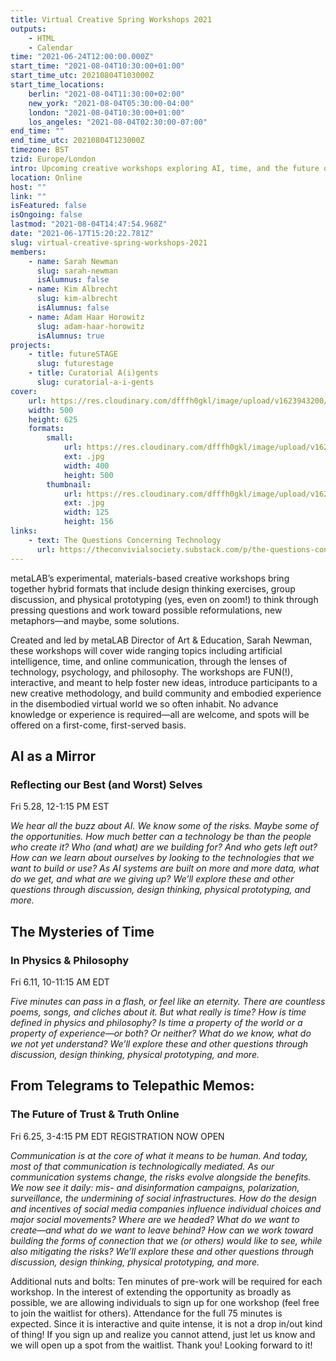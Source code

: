 ```yaml
---
title: Virtual Creative Spring Workshops 2021
outputs:
    - HTML
    - Calendar
time: "2021-06-24T12:00:00.000Z"
start_time: "2021-08-04T10:30:00+01:00"
start_time_utc: 20210804T103000Z
start_time_locations:
    berlin: "2021-08-04T11:30:00+02:00"
    new_york: "2021-08-04T05:30:00-04:00"
    london: "2021-08-04T10:30:00+01:00"
    los_angeles: "2021-08-04T02:30:00-07:00"
end_time: ""
end_time_utc: 20210804T123000Z
timezone: BST
tzid: Europe/London
intro: Upcoming creative workshops exploring AI, time, and the future of communication
location: Online
host: ""
link: ""
isFeatured: false
isOngoing: false
lastmod: "2021-08-04T14:47:54.968Z"
date: "2021-06-17T15:20:22.781Z"
slug: virtual-creative-spring-workshops-2021
members:
    - name: Sarah Newman
      slug: sarah-newman
      isAlumnus: false
    - name: Kim Albrecht
      slug: kim-albrecht
      isAlumnus: false
    - name: Adam Haar Horowitz
      slug: adam-haar-horowitz
      isAlumnus: true
projects:
    - title: futureSTAGE
      slug: futurestage
    - title: Curatorial A(i)gents
      slug: curatorial-a-i-gents
cover:
    url: https://res.cloudinary.com/dfffh0gkl/image/upload/v1623943200/workshop_b86a78aa63.jpg
    width: 500
    height: 625
    formats:
        small:
            url: https://res.cloudinary.com/dfffh0gkl/image/upload/v1623943202/small_workshop_b86a78aa63.jpg
            ext: .jpg
            width: 400
            height: 500
        thumbnail:
            url: https://res.cloudinary.com/dfffh0gkl/image/upload/v1623943201/thumbnail_workshop_b86a78aa63.jpg
            ext: .jpg
            width: 125
            height: 156
links:
    - text: The Questions Concerning Technology
      url: https://theconvivialsociety.substack.com/p/the-questions-concerning-technology
---
```

metaLAB’s experimental, materials-based creative workshops bring together hybrid formats that include design thinking exercises, group discussion, and physical prototyping (yes, even on zoom!) to think through pressing questions and work toward possible reformulations, new metaphors—and maybe, some solutions.

Created and led by metaLAB Director of Art & Education, Sarah Newman, these workshops will cover wide ranging topics including artificial intelligence, time, and online communication, through the lenses of technology, psychology, and philosophy. The workshops are FUN(!), interactive, and meant to help foster new ideas, introduce participants to a new creative methodology, and build community and embodied experience in the disembodied virtual world we so often inhabit. No advance knowledge or experience is required—all are welcome, and spots will be offered on a first-come, first-served basis.


## AI as a Mirror
### Reflecting our Best (and Worst) Selves
Fri 5.28, 12-1:15 PM EST

*We hear all the buzz about AI. We know some of the risks. Maybe some of the opportunities. How much better can a technology be than the people who create it? Who (and what) are we building for? And who gets left out? How can we learn about ourselves by looking to the technologies that we want to build or use? As AI systems are built on more and more data, what do we get, and what are we giving up? We’ll explore these and other questions through discussion, design thinking, physical prototyping, and more.*
 

## The Mysteries of Time
### In Physics & Philosophy
Fri 6.11, 10-11:15 AM EDT

*Five minutes can pass in a flash, or feel like an eternity. There are countless poems, songs, and cliches about it. But what really is time? How is time defined in physics and philosophy? Is time a property of the world or a property of experience—or both? Or neither? What do we know, what do we not yet understand? We’ll explore these and other questions through discussion, design thinking, physical prototyping, and more.*
 

## From Telegrams to Telepathic Memos:
### The Future of Trust & Truth Online
Fri 6.25, 3-4:15 PM EDT
REGISTRATION NOW OPEN

*Communication is at the core of what it means to be human. And today, most of that communication is technologically mediated. As our communication systems change, the risks evolve alongside the benefits. We now see it daily: mis- and disinformation campaigns, polarization, surveillance, the undermining of social infrastructures. How do the design and incentives of social media companies influence individual choices and major social movements? Where are we headed? What do we want to create—and what do we want to leave behind? How can we work toward building the forms of connection that we (or others) would like to see, while also mitigating the risks? We’ll explore these and other questions through discussion, design thinking, physical prototyping, and more.*
 

Additional nuts and bolts: Ten minutes of pre-work will be required for each workshop. In the interest of extending the opportunity as broadly as possible, we are allowing individuals to sign up for one workshop (feel free to join the waitlist for others). Attendance for the full 75 minutes is expected. Since it is interactive and quite intense, it is not a drop in/out kind of thing! If you sign up and realize you cannot attend, just let us know and we will open up a spot from the waitlist. Thank you! Looking forward to it!